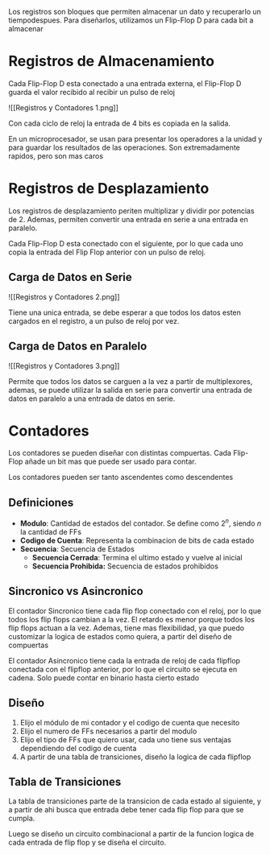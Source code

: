 Los registros son bloques que permiten almacenar un dato y recuperarlo un tiempodespues. Para diseñarlos, utilizamos un Flip-Flop D para cada bit a almacenar

# Registros de Almacenamiento

Cada Flip-Flop D esta conectado a una entrada externa, el Flip-Flop D guarda el valor recibido al recibir un pulso de reloj

![[Registros y Contadores 1.png]]

Con cada ciclo de reloj la entrada de 4 bits es copiada en la salida.

En un microprocesador, se usan para presentar los operadores a la unidad y para guardar los resultados de las operaciones. Son extremadamente rapidos, pero son mas caros

# Registros de Desplazamiento

Los registros de desplazamiento periten multiplizar y dividir por potencias de $2$. Ademas, permiten convertir una entrada en serie a una entrada en paralelo.

Cada Flip-Flop D esta conectado con el siguiente, por lo que cada uno copia la entrada del Flip Flop anterior con un pulso de reloj.

## Carga de Datos en Serie

![[Registros y Contadores 2.png]]

Tiene una unica entrada, se debe esperar a que todos los datos esten cargados en el registro, a un pulso de reloj por vez.

## Carga de Datos en Paralelo

![[Registros y Contadores 3.png]]

Permite que todos los datos se carguen a la vez a partir de multiplexores, ademas, se puede utilizar la salida en serie para convertir una entrada de datos en paralelo a una entrada de datos en serie.

# Contadores

Los contadores se pueden diseñar con distintas compuertas. Cada Flip-Flop añade un bit mas que puede ser usado para contar.

Los contadores pueden ser tanto ascendentes como descendentes

## Definiciones

- **Modulo**: Cantidad de estados del contador. Se define como $2^n$, siendo $n$ la cantidad de FFs
- **Codigo de Cuenta**: Representa la combinacion de bits de cada estado
- **Secuencia**: Secuencia de Estados
    - **Secuencia Cerrada**: Termina el ultimo estado y vuelve al inicial
    - **Secuencia Prohibida:** Secuencia de estados prohibidos

## Sincronico vs Asincronico

El contador Sincronico tiene cada flip flop conectado con el reloj, por lo que todos los flip flops cambian a la vez. El retardo es menor porque todos los flip flops actuan a la vez. Ademas, tiene mas flexibilidad, ya que puedo customizar la logica de estados como quiera, a partir del diseño de compuertas

El contador Asincronico tiene cada la entrada de reloj de cada flipflop conectada con el flipflop anterior, por lo que el circuito se ejecuta en cadena. Solo puede contar en binario hasta cierto estado

## Diseño

1. Elijo el módulo de mi contador y el codigo de cuenta que necesito
2. Elijo el numero de FFs necesarios a partir del modulo
3. Elijo el tipo de FFs que quiero usar, cada uno tiene sus ventajas dependiendo del codigo de cuenta
4. A partir de una tabla de transiciones, diseño la logica de cada flipflop

## Tabla de Transiciones

La tabla de transiciones parte de la transicion de cada estado al siguiente, y a partir de ahi busca que entrada debe tener cada flip flop para que se cumpla.

Luego se diseño un circuito combinacional a partir de la funcion logica de cada entrada de flip flop y se diseña el circuito.
